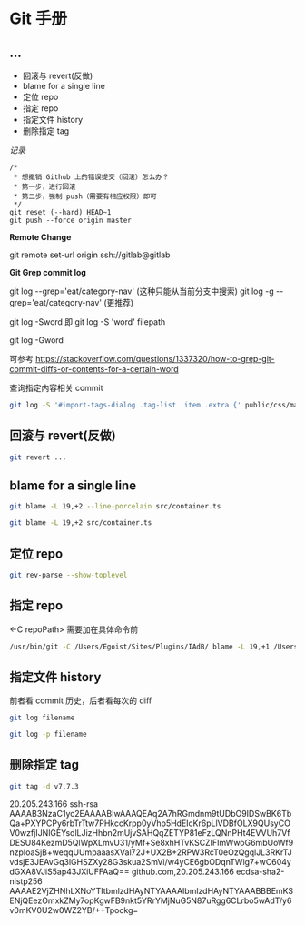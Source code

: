 # Git 手册


## ...

* 回滚与 revert(反做)
* blame for a single line
* 定位 repo
* 指定 repo
* 指定文件 history
* 删除指定 tag

*记录*

```shell
/*
 * 想撤销 Github 上的错误提交（回滚）怎么办？
 * 第一步，进行回滚
 * 第二步，强制 push（需要有相应权限）即可
 */
git reset (--hard) HEAD~1
git push --force origin master
```

**Remote Change**

git remote set-url origin ssh://gitlab@gitlab


**Git Grep commit log**

git log --grep='eat/category-nav' (这种只能从当前分支中搜索)
git log -g --grep='eat/category-nav' (更推荐)

git log -Sword 即 git log -S 'word' filepath

git log -Gword

可参考 https://stackoverflow.com/questions/1337320/how-to-grep-git-commit-diffs-or-contents-for-a-certain-word


查询指定内容相关 commit

```sh
git log -S '#import-tags-dialog .tag-list .item .extra {' public/css/main.css
```

## 回滚与 revert(反做)

```sh
git revert ...
```


## blame for a single line

```sh
git blame -L 19,+2 --line-porcelain src/container.ts

git blame -L 19,+2 src/container.ts
```


## 定位 repo

```sh
git rev-parse --show-toplevel
```


## 指定 repo

<-C repoPath> 需要加在具体命令前

```sh
/usr/bin/git -C /Users/Egoist/Sites/Plugins/IAdB/ blame -L 19,+1 /Users/Egoist/Sites/Plugins/IAdB/src/oneForAll/index.js
```


## 指定文件 history

前者看 commit 历史，后者看每次的 diff

```sh
git log filename

git log -p filename
```

## 删除指定 tag

```sh
git tag -d v7.7.3
```


20.205.243.166 ssh-rsa AAAAB3NzaC1yc2EAAAABIwAAAQEAq2A7hRGmdnm9tUDbO9IDSwBK6TbQa+PXYPCPy6rbTrTtw7PHkccKrpp0yVhp5HdEIcKr6pLlVDBfOLX9QUsyCOV0wzfjIJNlGEYsdlLJizHhbn2mUjvSAHQqZETYP81eFzLQNnPHt4EVVUh7VfDESU84KezmD5QlWpXLmvU31/yMf+Se8xhHTvKSCZIFImWwoG6mbUoWf9nzpIoaSjB+weqqUUmpaaasXVal72J+UX2B+2RPW3RcT0eOzQgqlJL3RKrTJvdsjE3JEAvGq3lGHSZXy28G3skua2SmVi/w4yCE6gbODqnTWlg7+wC604ydGXA8VJiS5ap43JXiUFFAaQ==
github.com,20.205.243.166 ecdsa-sha2-nistp256 AAAAE2VjZHNhLXNoYTItbmlzdHAyNTYAAAAIbmlzdHAyNTYAAABBBEmKSENjQEezOmxkZMy7opKgwFB9nkt5YRrYMjNuG5N87uRgg6CLrbo5wAdT/y6v0mKV0U2w0WZ2YB/++Tpockg=